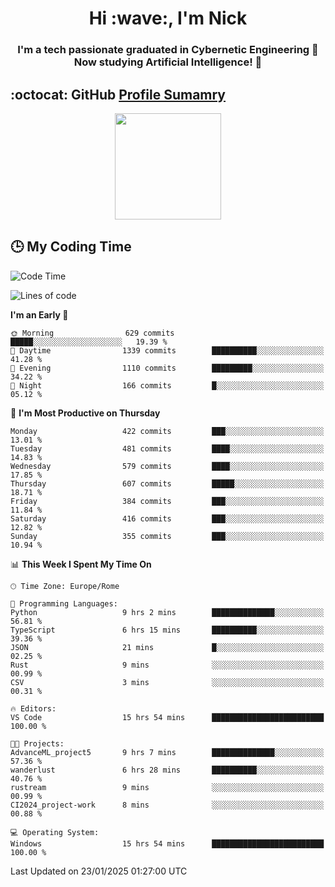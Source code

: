 <h1 align="center">Hi :wave:, I'm Nick</h1>

<h3 align="center">I'm a tech passionate graduated in Cybernetic Engineering 🤖<br>
Now studying Artificial Intelligence! 🧠</h3>


## :octocat: GitHub <a href="https://github.com/vn7n24fzkq/github-profile-summary-cards">Profile Sumamry</a>

<p align="center">
   <img style="height:170px;display:inline-block"  src="http://github-profile-summary-cards.vercel.app/api/cards/profile-details?username=CodeClimberNT&theme=github_dark" />
<!--    <img style="height:170px;display:inline-block"  src="http://github-profile-summary-cards.vercel.app/api/cards/repos-per-language?username=CodeClimberNT&theme=github_dark&exclude=" /> -->
</p>

 ## :clock3: My Coding Time 
 
<!--START_SECTION:waka-->
![Code Time](http://img.shields.io/badge/Code%20Time-432%20hrs%203%20mins-blue)

![Lines of code](https://img.shields.io/badge/From%20Hello%20World%20I%27ve%20Written-4.0%20million%20lines%20of%20code-blue)

**I'm an Early 🐤** 

```text
🌞 Morning                629 commits         █████░░░░░░░░░░░░░░░░░░░░   19.39 % 
🌆 Daytime                1339 commits        ██████████░░░░░░░░░░░░░░░   41.28 % 
🌃 Evening                1110 commits        █████████░░░░░░░░░░░░░░░░   34.22 % 
🌙 Night                  166 commits         █░░░░░░░░░░░░░░░░░░░░░░░░   05.12 % 
```
📅 **I'm Most Productive on Thursday** 

```text
Monday                   422 commits         ███░░░░░░░░░░░░░░░░░░░░░░   13.01 % 
Tuesday                  481 commits         ████░░░░░░░░░░░░░░░░░░░░░   14.83 % 
Wednesday                579 commits         ████░░░░░░░░░░░░░░░░░░░░░   17.85 % 
Thursday                 607 commits         █████░░░░░░░░░░░░░░░░░░░░   18.71 % 
Friday                   384 commits         ███░░░░░░░░░░░░░░░░░░░░░░   11.84 % 
Saturday                 416 commits         ███░░░░░░░░░░░░░░░░░░░░░░   12.82 % 
Sunday                   355 commits         ███░░░░░░░░░░░░░░░░░░░░░░   10.94 % 
```


📊 **This Week I Spent My Time On** 

```text
🕑︎ Time Zone: Europe/Rome

💬 Programming Languages: 
Python                   9 hrs 2 mins        ██████████████░░░░░░░░░░░   56.81 % 
TypeScript               6 hrs 15 mins       ██████████░░░░░░░░░░░░░░░   39.36 % 
JSON                     21 mins             █░░░░░░░░░░░░░░░░░░░░░░░░   02.25 % 
Rust                     9 mins              ░░░░░░░░░░░░░░░░░░░░░░░░░   00.99 % 
CSV                      3 mins              ░░░░░░░░░░░░░░░░░░░░░░░░░   00.31 % 

🔥 Editors: 
VS Code                  15 hrs 54 mins      █████████████████████████   100.00 % 

🐱‍💻 Projects: 
AdvanceML_project5       9 hrs 7 mins        ██████████████░░░░░░░░░░░   57.36 % 
wanderlust               6 hrs 28 mins       ██████████░░░░░░░░░░░░░░░   40.76 % 
rustream                 9 mins              ░░░░░░░░░░░░░░░░░░░░░░░░░   00.99 % 
CI2024_project-work      8 mins              ░░░░░░░░░░░░░░░░░░░░░░░░░   00.88 % 

💻 Operating System: 
Windows                  15 hrs 54 mins      █████████████████████████   100.00 % 
```


 Last Updated on 23/01/2025 01:27:00 UTC
<!--END_SECTION:waka-->

